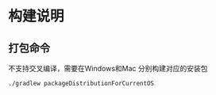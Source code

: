 # 构建说明

## 打包命令

不支持交叉编译，需要在Windows和Mac 分别构建对应的安装包

```shell
./gradlew packageDistributionForCurrentOS
```